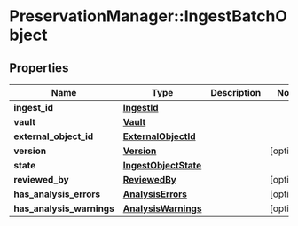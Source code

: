 # PreservationManager::IngestBatchObject

## Properties
Name | Type | Description | Notes
------------ | ------------- | ------------- | -------------
**ingest_id** | [**IngestId**](IngestId.md) |  | 
**vault** | [**Vault**](Vault.md) |  | 
**external_object_id** | [**ExternalObjectId**](ExternalObjectId.md) |  | 
**version** | [**Version**](Version.md) |  | [optional] 
**state** | [**IngestObjectState**](IngestObjectState.md) |  | 
**reviewed_by** | [**ReviewedBy**](ReviewedBy.md) |  | [optional] 
**has_analysis_errors** | [**AnalysisErrors**](AnalysisErrors.md) |  | [optional] 
**has_analysis_warnings** | [**AnalysisWarnings**](AnalysisWarnings.md) |  | [optional] 

